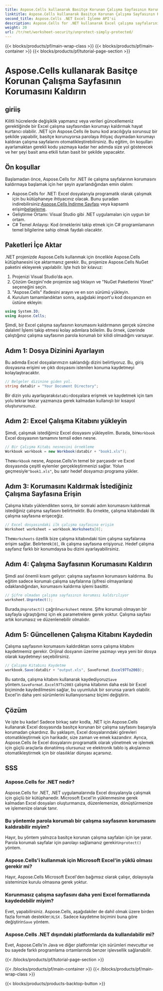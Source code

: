 ```yaml
---
title: Aspose.Cells kullanarak Basitçe Korunan Çalışma Sayfasının Korumasını Kaldırın
linktitle: Aspose.Cells kullanarak Basitçe Korunan Çalışma Sayfasının Korumasını Kaldırın
second_title: Aspose.Cells .NET Excel İşleme API'si
description: Aspose.Cells for .NET kullanarak Excel çalışma sayfalarının korumasını parola olmadan kolayca kaldırın. Kurulumu, kod adımlarını öğrenin ve çıktıyı sorunsuz bir şekilde kaydedin.
weight: 20
url: /tr/net/worksheet-security/unprotect-simply-protected/
---
```


{{< blocks/products/pf/main-wrap-class >}}
{{< blocks/products/pf/main-container >}}
{{< blocks/products/pf/tutorial-page-section >}}

# Aspose.Cells kullanarak Basitçe Korunan Çalışma Sayfasının Korumasını Kaldırın

## giriiş
Kilitli hücrelerde değişiklik yapmanız veya verileri güncellemeniz gerektiğinde bir Excel çalışma sayfasından korumayı kaldırmak hayat kurtarıcı olabilir. .NET için Aspose.Cells ile bunu kod aracılığıyla sorunsuz bir şekilde yapabilir, basitçe korunuyorsa parolaya ihtiyaç duymadan korumayı kaldıran çalışma sayfalarını otomatikleştirebilirsiniz. Bu eğitim, ön koşulları ayarlamaktan gerekli kodu yazmaya kadar her adımda size yol gösterecek ve her şeyi basit ama etkili tutan basit bir şekilde yapacaktır.
## Ön koşullar
Başlamadan önce, Aspose.Cells for .NET ile çalışma sayfalarının korumasını kaldırmaya başlamak için her şeyin ayarlandığından emin olalım:
-  Aspose.Cells for .NET: Excel dosyalarıyla programatik olarak çalışmak için bu kütüphaneye ihtiyacınız olacak. Bunu şuradan indirebilirsiniz:[Aspose.Cells İndirme Sayfası](https://releases.aspose.com/cells/net/) veya kapsamlı erişim[belgeleme](https://reference.aspose.com/cells/net/).
- Geliştirme Ortamı: Visual Studio gibi .NET uygulamaları için uygun bir ortam.
- C# Temel Anlayışı: Kod örneklerini takip etmek için C# programlamanın temel bilgilerine sahip olmak faydalı olacaktır.
## Paketleri İçe Aktar
.NET projenizde Aspose.Cells kullanmak için öncelikle Aspose.Cells kütüphanesini içe aktarmanız gerekir. Bu, projenize Aspose.Cells NuGet paketini ekleyerek yapılabilir. İşte hızlı bir kılavuz:
1. Projenizi Visual Studio’da açın.
2. Çözüm Gezgini'nde projenize sağ tıklayın ve "NuGet Paketlerini Yönet" seçeneğini seçin.
3. "Aspose.Cells" ifadesini arayın ve en son sürümü yükleyin.
4. Kurulum tamamlandıktan sonra, aşağıdaki import'u kod dosyanızın en üstüne ekleyin:
```csharp
using System.IO;
using Aspose.Cells;
```
Şimdi, bir Excel çalışma sayfasının korumasını kaldırmanın gerçek sürecine dalalım!
İşlemi takip etmesi kolay adımlara bölelim. Bu örnek, üzerinde çalıştığınız çalışma sayfasının parola korumalı bir kilidi olmadığını varsayar.
## Adım 1: Dosya Dizinini Ayarlayın
Bu adımda Excel dosyalarımızın saklandığı dizini belirtiyoruz. Bu, giriş dosyasına erişimi ve çıktı dosyasını istenilen konuma kaydetmeyi kolaylaştıracaktır.
```csharp
// Belgeler dizinine giden yol.
string dataDir = "Your Document Directory";
```
 Bir dizin yolu ayarlayarak`dataDir`dosyalara erişmek ve kaydetmek için tam yolu tekrar tekrar yazmanıza gerek kalmadan kullanışlı bir kısayol oluşturursunuz.
## Adım 2: Excel Çalışma Kitabını yükleyin
 Şimdi, çalışmak istediğimiz Excel dosyasını yükleyelim. Burada, bir`Workbook` Excel dosyasının tamamını temsil eden nesne.
```csharp
// Bir Çalışma Kitabı nesnesini örnekleme
Workbook workbook = new Workbook(dataDir + "book1.xls");
   ```
 The`Workbook` nesne, Aspose.Cells'in temel bir parçasıdır ve Excel dosyasında çeşitli eylemler gerçekleştirmenizi sağlar. Yolun geçmesiyle`"book1.xls"`, bu satır hedef dosyamızı programa yükler.
## Adım 3: Korumasını Kaldırmak İstediğiniz Çalışma Sayfasına Erişin
Çalışma kitabı yüklendikten sonra, bir sonraki adım korumasını kaldırmak istediğiniz çalışma sayfasını belirtmektir. Bu örnekte, çalışma kitabındaki ilk çalışma sayfasına erişeceğiz.
```csharp
// Excel dosyasındaki ilk çalışma sayfasına erişim
Worksheet worksheet = workbook.Worksheets[0];
```
 The`Worksheets` özellik bize çalışma kitabındaki tüm çalışma sayfalarına erişim sağlar. Belirterek`[0]`, ilk çalışma sayfasına erişiyoruz. Hedef çalışma sayfanız farklı bir konumdaysa bu dizini ayarlayabilirsiniz.
## Adım 4: Çalışma Sayfasının Korumasını Kaldırın
Şimdi asıl önemli kısım geliyor: çalışma sayfasının korumasını kaldırma. Bu eğitim sadece korumalı çalışma sayfalarına (şifresi olmayanlara) odaklandığından, korumasını kaldırma işlemi basittir.
```csharp
// Şifre olmadan çalışma sayfasının koruması kaldırılıyor
worksheet.Unprotect();
```
 Burada,`Unprotect()` çağrılır`worksheet` nesne. Şifre korumalı olmayan bir sayfayla uğraştığımız için ek parametrelere gerek yoktur. Çalışma sayfası artık korumasız ve düzenlenebilir olmalıdır.
## Adım 5: Güncellenen Çalışma Kitabını Kaydedin
Çalışma sayfasının korumasını kaldırdıktan sonra çalışma kitabını kaydetmemiz gerekir. Orijinal dosyanın üzerine yazmayı veya yeni bir dosya olarak kaydetmeyi seçebilirsiniz.
```csharp
// Çalışma Kitabını Kaydetme
workbook.Save(dataDir + "output.xls", SaveFormat.Excel97To2003);
```
 Bu satırda, çalışma kitabını kullanarak kaydediyoruz`Save` yöntem.`SaveFormat.Excel97To2003` çalışma kitabının daha eski bir Excel biçiminde kaydedilmesini sağlar, bu uyumluluk bir sorunsa yararlı olabilir. Excel'in daha yeni sürümlerini kullanıyorsanız biçimi değiştirin.
## Çözüm
Ve işte bu kadar! Sadece birkaç satır kodla, .NET için Aspose.Cells kullanarak Excel dosyasında basitçe korunan bir çalışma sayfasını başarıyla korumadan çıkardınız. Bu yaklaşım, Excel dosyalarındaki görevleri otomatikleştirmek için harikadır, size zaman ve emek kazandırır. Ayrıca, Aspose.Cells ile Excel dosyalarını programatik olarak yönetmek ve işlemek için güçlü araçlarla donatılmış olursunuz ve elektronik tablo iş akışlarınızı otomatikleştirmek için bir olasılıklar dünyası açarsınız.
## SSS
### Aspose.Cells for .NET nedir?
Aspose.Cells for .NET, .NET uygulamalarında Excel dosyalarıyla çalışmak için güçlü bir kütüphanedir. Microsoft Excel'in yüklenmesine gerek kalmadan Excel dosyaları oluşturmanıza, düzenlemenize, dönüştürmenize ve işlemenize olanak tanır.
### Bu yöntemle parola korumalı bir çalışma sayfasının korumasını kaldırabilir miyim?
 Hayır, bu yöntem yalnızca basitçe korunan çalışma sayfaları için işe yarar. Parola korumalı sayfalar için parolayı sağlamanız gerekir`Unprotect()` yöntem.
### Aspose.Cells'i kullanmak için Microsoft Excel'in yüklü olması gerekir mi?
Hayır, Aspose.Cells Microsoft Excel'den bağımsız olarak çalışır, dolayısıyla sisteminize kurulu olmasına gerek yoktur.
### Korunmasız çalışma sayfasını daha yeni Excel formatlarında kaydedebilir miyim?
 Evet, yapabilirsiniz. Aspose.Cells, aşağıdakiler de dahil olmak üzere birden fazla formatı destekler:`XLSX` . Sadece kaydetme biçimini buna göre değiştirin`Save` yöntem.
### Aspose.Cells .NET dışındaki platformlarda da kullanılabilir mi?
Evet, Aspose.Cells'in Java ve diğer platformlar için sürümleri mevcuttur ve bu sayede farklı programlama ortamlarında benzer işlevsellik sağlanabilir.

{{< /blocks/products/pf/tutorial-page-section >}}

{{< /blocks/products/pf/main-container >}}
{{< /blocks/products/pf/main-wrap-class >}}

{{< blocks/products/products-backtop-button >}}
